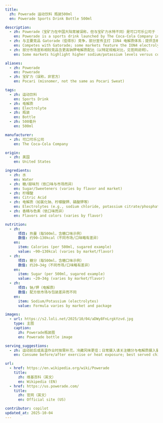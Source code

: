 ```yaml
---
title:
  zh: Powerade 运动饮料 瓶装500ml
  en: Powerade Sports Drink Bottle 500ml

description:
  - zh: Powerade（宝矿力在中国大陆常被误称，但与宝矿力水特不同）是可口可乐公司于 1988 年推出的运动饮料品牌，主打电解质补给与运动场景。
    en: Powerade is a sports drink launched by The Coca-Cola Company in 1988, formulated for electrolyte replenishment during sports and exercise.
  - zh: 与主要竞品 Gatorade（佳得乐）竞争，部分宣传主打 ION4 电解质体系；提供含糖与零糖（Zero）等多种版本。
    en: Competes with Gatorade; some markets feature the ION4 electrolyte system; available in sugared and zero-sugar variants.
  - zh: 部分市场宣称相较竞品含更高钠钾电解质配比（以特定规格对比，见官网说明）。
    en: Some markets highlight higher sodium/potassium levels versus competitors for specific pack sizes (see official site).

aliases:
  - zh: Powerade
    en: Powerade
  - zh: 宝矿力（误称，非官方）
    en: Pocari (misnomer, not the same as Pocari Sweat)

tags:
  - zh: 运动饮料
    en: Sports Drink
  - zh: 电解质
    en: Electrolyte
  - zh: 瓶装
    en: Bottle
  - zh: 500毫升
    en: 500ml

manufacturer:
  - zh: 可口可乐公司
    en: The Coca-Cola Company

origin:
  - zh: 美国
    en: United States

ingredients:
  - zh: 水
    en: Water
  - zh: 糖/甜味剂（依口味与市场而异）
    en: Sugar/Sweeteners (varies by flavor and market)
  - zh: 柠檬酸
    en: Citric Acid
  - zh: 电解质（如氯化钠、柠檬酸钾、磷酸钾等）
    en: Electrolytes (e.g., sodium chloride, potassium citrate/phosphate)
  - zh: 香精与色素（依口味而异）
    en: Flavors and colors (varies by flavor)

nutrition:
  - zh:
      项目: 热量（每500ml，含糖口味示例）
      数值: 约90–130kcal（不同市场/口味略有差异）
    en:
      item: Calories (per 500ml, sugared example)
      value: ~90–130kcal (varies by market/flavor)
  - zh:
      项目: 糖分（每500ml，含糖口味示例）
      数值: 约20–34g（不同市场/口味略有差异）
    en:
      item: Sugar (per 500ml, sugared example)
      value: ~20–34g (varies by market/flavor)
  - zh:
      项目: 钠/钾（电解质）
      数值: 配方依市场与包装差异而不同
    en:
      item: Sodium/Potassium (electrolytes)
      value: Formula varies by market and package

images:
  - url: https://s2.loli.net/2025/10/04/aDWy8FnLrgkYzvd.jpg
    type: 主图
    caption:
      zh: Powerade瓶装图
      en: Powerade bottle image

serving_suggestions:
  - zh: 运动前后或高温作业时按需补充，冷藏风味更佳；日常摄入请关注糖分与电解质摄入量。
    en: Consume before/after exercise or heat exposure; best served chilled; be mindful of sugar and electrolyte intake in daily use.

url:
  - href: https://en.wikipedia.org/wiki/Powerade
    title:
      zh: 维基百科（英文）
      en: Wikipedia (EN)
  - href: https://us.powerade.com/
    title:
      zh: 官网（英文）
      en: Official site (US)

contributor: copilot
updated_at: 2025-10-04
---
```

